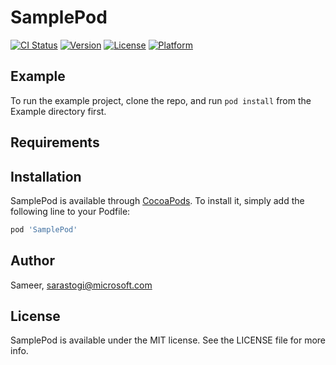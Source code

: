 # SamplePod

[![CI Status](https://img.shields.io/travis/Sameer/SamplePod.svg?style=flat)](https://travis-ci.org/Sameer/SamplePod)
[![Version](https://img.shields.io/cocoapods/v/SamplePod.svg?style=flat)](https://cocoapods.org/pods/SamplePod)
[![License](https://img.shields.io/cocoapods/l/SamplePod.svg?style=flat)](https://cocoapods.org/pods/SamplePod)
[![Platform](https://img.shields.io/cocoapods/p/SamplePod.svg?style=flat)](https://cocoapods.org/pods/SamplePod)

## Example

To run the example project, clone the repo, and run `pod install` from the Example directory first.

## Requirements

## Installation

SamplePod is available through [CocoaPods](https://cocoapods.org). To install
it, simply add the following line to your Podfile:

```ruby
pod 'SamplePod'
```

## Author

Sameer, sarastogi@microsoft.com

## License

SamplePod is available under the MIT license. See the LICENSE file for more info.
